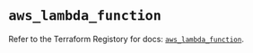 # `aws_lambda_function`

Refer to the Terraform Registory for docs: [`aws_lambda_function`](https://registry.terraform.io/providers/hashicorp/aws/5.9.0/docs/resources/lambda_function).
